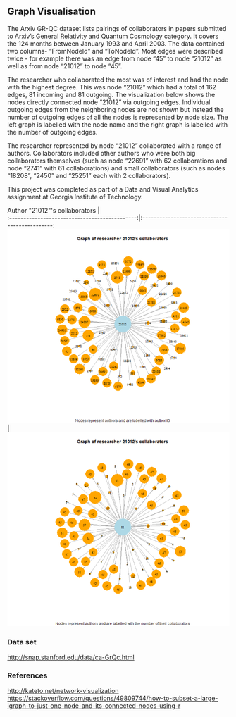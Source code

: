 ## Graph Visualisation

The Arxiv GR-QC dataset lists pairings of collaborators in papers submitted to Arxiv’s General Relativity and Quantum Cosmology category. It covers the 124 months between January 1993 and April 2003. The data contained two columns- “FromNodeId” and “ToNodeId”. Most edges were described twice - for example there was an edge from node “45” to node “21012” as well as from node “21012” to node “45”.

The researcher who collaborated the most was of interest and  had the node with the highest degree. This was node “21012” which had a total of 162 edges, 81 incoming and 81 outgoing. The visualization below shows the nodes directly connected node “21012” via outgoing edges. Individual outgoing edges from the neighboring nodes are not shown but instead the number of outgoing edges of all the nodes is represented by node size. The left graph is labelled with the node name and the right graph is labelled with the number of outgoing edges.

The researcher represented by node “21012” collaborated with a range of authors. Collaborators included other authors who were both big collaborators themselves (such as node “22691” with 62 collaborations and node “2741” with 61 collaborations) and small collaborators (such as nodes “18208”, “2450” and “25251” each with 2 collaborators).

This project was completed as part of a Data and Visual Analytics assignment at Georgia Institute of Technology.

Author "21012"'s collaborators                 |  
:---------------------------------------------:|:----------------------------------------------:
![Graph of collaborators ID](graph_collaborators_id.png "Graph of collaborators ID") | ![Graph of collaborators numbers](graph_collaborators_numbers.png "Graph of collaborators numbers") 


### Data set 
http://snap.stanford.edu/data/ca-GrQc.html

### References
http://kateto.net/network-visualization
https://stackoverflow.com/questions/49809744/how-to-subset-a-large-igraph-to-just-one-node-and-its-connected-nodes-using-r
